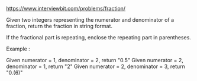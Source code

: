https://www.interviewbit.com/problems/fraction/



Given two integers representing the numerator and denominator of a fraction, return the fraction in string format.

If the fractional part is repeating, enclose the repeating part in parentheses.

Example :

Given numerator = 1, denominator = 2, return "0.5"
Given numerator = 2, denominator = 1, return "2"
Given numerator = 2, denominator = 3, return "0.(6)"

